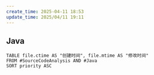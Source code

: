 ```yaml
---
create_time: 2025-04-11 18:53
update_time: 2025/04/11 19:11
---
```


## Java

```dataview
TABLE file.ctime AS "创建时间", file.mtime AS "修改时间"
FROM #SourceCodeAnalysis AND #Java
SORT priority ASC
```
